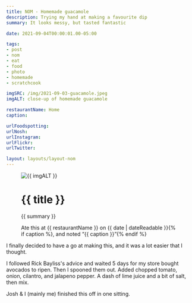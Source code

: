 ```yaml
---
title: NOM - Homemade guacamole
description: Trying my hand at making a favourite dip
summary: It looks messy, but tasted fantastic

date: 2021-09-04T00:00:01.00-05:00

tags:
- post
- nom
- eat
- food
- photo
- homemade
- scratchcook

imgSRC: /img/2021-09-03-guacamole.jpeg
imgALT: close-up of homemade guacamole 

restaurantName: Home
caption: 

urlFoodspotting: 
urlNosh: 
urlInstagram: 
urlFlickr:
urlTwitter: 

layout: layouts/layout-nom
---
```

<figure class="nom">
	<img class="u-photo img-border" src="{{ imgSRC }}" alt="{{ imgALT }}">
	<figcaption>
		<h1 class="title p-name">{{ title }}</h1>
		<p class="summary">{{ summary }}</p>
		<p>Ate this at {{ restaurantName }} on <time class="dt-published" datetime="{{ date | dateIso }}">{{ date | dateReadable }}</time>{% if caption %}, and noted <q class="">{{ caption }}</q>{% endif %}
	</figcaption>
</figure>

I finally decided to have a go at making this, and it was a lot easier that I thought.

I followed Rick Bayliss's advice and waited 5 days for my store bought avocados to ripen. Then I spooned them out. Added chopped tomato, onion, cilantro, and jalapeno pepper. A dash of lime juice and a bit of salt, then mix.

Josh & I (mainly me) finished this off in one sitting.